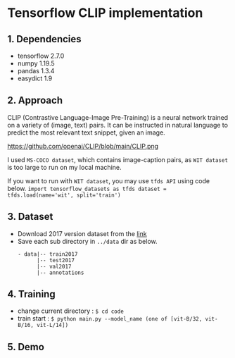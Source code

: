 # Tensorflow CLIP implementation

## 1. Dependencies
* tensorflow 2.7.0
* numpy 1.19.5
* pandas 1.3.4
* easydict 1.9

## 2. Approach
CLIP (Contrastive Language-Image Pre-Training) is a neural network trained on a variety of (image, text) pairs. It can be instructed in natural language to predict the most relevant text snippet, given an image.

https://github.com/openai/CLIP/blob/main/CLIP.png

I used ```MS-COCO dataset```, which contains image-caption pairs, as ```WIT dataset``` is too large to run on my local machine.

If you want to run with ```WIT dataset```, you may use ```tfds API``` using code below.
    ```
    import tensorflow_datasets as tfds
    dataset = tfds.load(name='wit', split='train')
    ```

## 3. Dataset
* Download 2017 version dataset from the [link]('https://cocodataset.org/#download')
* Save each sub directory in ```../data``` dir as below. 
    ```
    - data|-- train2017
          |-- test2017
          |-- val2017
          |-- annotations
    ```

## 4. Training
* change current directory : ```$ cd code```
* train start : ```$ python main.py --model_name (one of [vit-B/32, vit-B/16, vit-L/14])```

## 5. Demo

